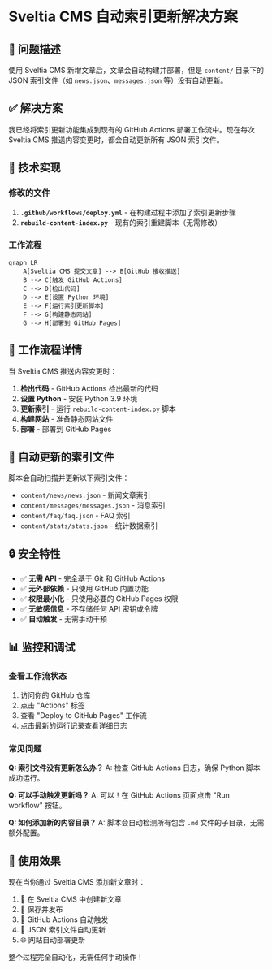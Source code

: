 # Sveltia CMS 自动索引更新解决方案

## 🎯 问题描述

使用 Sveltia CMS 新增文章后，文章会自动构建并部署，但是 `content/` 目录下的 JSON 索引文件（如 `news.json`、`messages.json` 等）没有自动更新。

## ✅ 解决方案

我已经将索引更新功能集成到现有的 GitHub Actions 部署工作流中。现在每次 Sveltia CMS 推送内容变更时，都会自动更新所有 JSON 索引文件。

## 🔧 技术实现

### 修改的文件

1. **`.github/workflows/deploy.yml`** - 在构建过程中添加了索引更新步骤
2. **`rebuild-content-index.py`** - 现有的索引重建脚本（无需修改）

### 工作流程

```mermaid
graph LR
    A[Sveltia CMS 提交文章] --> B[GitHub 接收推送]
    B --> C[触发 GitHub Actions]
    C --> D[检出代码]
    D --> E[设置 Python 环境]
    E --> F[运行索引更新脚本]
    F --> G[构建静态网站]
    G --> H[部署到 GitHub Pages]
```

## 🚀 工作流程详情

当 Sveltia CMS 推送内容变更时：

1. **检出代码** - GitHub Actions 检出最新的代码
2. **设置 Python** - 安装 Python 3.9 环境
3. **更新索引** - 运行 `rebuild-content-index.py` 脚本
4. **构建网站** - 准备静态网站文件
5. **部署** - 部署到 GitHub Pages

## 📁 自动更新的索引文件

脚本会自动扫描并更新以下索引文件：

- `content/news/news.json` - 新闻文章索引
- `content/messages/messages.json` - 消息索引
- `content/faq/faq.json` - FAQ 索引
- `content/stats/stats.json` - 统计数据索引

## 🔒 安全特性

- ✅ **无需 API** - 完全基于 Git 和 GitHub Actions
- ✅ **无外部依赖** - 只使用 GitHub 内置功能
- ✅ **权限最小化** - 只使用必要的 GitHub Pages 权限
- ✅ **无敏感信息** - 不存储任何 API 密钥或令牌
- ✅ **自动触发** - 无需手动干预

## 📊 监控和调试

### 查看工作流状态

1. 访问你的 GitHub 仓库
2. 点击 "Actions" 标签
3. 查看 "Deploy to GitHub Pages" 工作流
4. 点击最新的运行记录查看详细日志

### 常见问题

**Q: 索引文件没有更新怎么办？**
A: 检查 GitHub Actions 日志，确保 Python 脚本成功运行。

**Q: 可以手动触发更新吗？**
A: 可以！在 GitHub Actions 页面点击 "Run workflow" 按钮。

**Q: 如何添加新的内容目录？**
A: 脚本会自动检测所有包含 `.md` 文件的子目录，无需额外配置。

## 🎉 使用效果

现在当你通过 Sveltia CMS 添加新文章时：

1. 📝 在 Sveltia CMS 中创建新文章
2. 💾 保存并发布
3. 🔄 GitHub Actions 自动触发
4. 📄 JSON 索引文件自动更新
5. 🌐 网站自动部署更新

整个过程完全自动化，无需任何手动操作！
